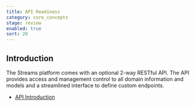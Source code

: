 ```yaml
---
title: API Readiness
category: core_concepts
stage: review
enabled: true
sort: 20
---
```


## Introduction

The Streams platform comes with an optional 2-way RESTful API. The API provides access and management control to all domain information and models and a streamlined interface to define custom endpoints.

- [API Introduction](api/introduction)
